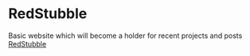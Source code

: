# RedStubble

Basic website which will become a holder for recent projects and posts [RedStubble](https://redstubble.com)
